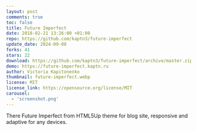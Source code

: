 ```yaml
---
layout: post
comments: true
toc: false
title: Future Imperfect
date: 2018-02-21 13:26:00 +01:00
repo: https://github.com/kaptn3/future-imperfect
update_date: 2024-09-08
forks: 41
stars: 22
download: https://github.com/kaptn3/future-imperfect/archive/master.zip
demo: https://future-imperfect.kaptn.ru
author: Victoria Kapitonenko
thumbnail: future-imperfect.webp
license: MIT
license_link: https://opensource.org/license/MIT
carousel:
  - 'screenshot.png'
---
```


There Future Imperfect from HTML5Up theme for blog site, responsive and adaptive for any devices.
